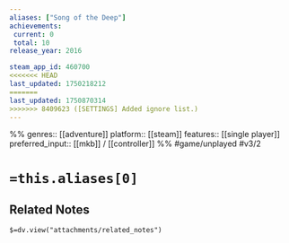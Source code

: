 ```yaml
---
aliases: ["Song of the Deep"]
achievements:
 current: 0
 total: 10
release_year: 2016

steam_app_id: 460700
<<<<<<< HEAD
last_updated: 1750218212
=======
last_updated: 1750870314
>>>>>>> 8409623 ([SETTINGS] Added ignore list.)
---
```

%%
genres:: [[adventure]]
platform:: [[steam]]
features:: [[single player]]
preferred_input:: [[mkb]] / [[controller]]
%%
#game/unplayed
#v3/2

# `=this.aliases[0]`
## Related Notes
`$=dv.view("attachments/related_notes")`